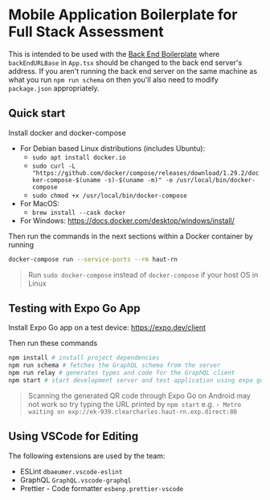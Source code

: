# Mobile Application Boilerplate for Full Stack Assessment

This is intended to be used with the [Back End Boilerplate](https://github.com/Haut-Technologies/back-end-boilerplate) where `backEndURLBase` in `App.tsx` should be changed to the back end server's address. If you aren't running the back end server on the same machine as what you run `npm run schema` on then you'll also need to modify `package.json` appropriately.

## Quick start


Install docker and docker-compose

- For Debian based Linux distributions (includes Ubuntu):
  - `sudo apt install docker.io`
  - `sudo curl -L "https://github.com/docker/compose/releases/download/1.29.2/docker-compose-$(uname -s)-$(uname -m)" -o /usr/local/bin/docker-compose`
  - `sudo chmod +x /usr/local/bin/docker-compose`
- For MacOS:
  - `brew install --cask docker`
- For Windows: https://docs.docker.com/desktop/windows/install/

Then run the commands in the next sections within a Docker container by running

```sh
docker-compose run --service-ports --rm haut-rn
```

> Run `sudo docker-compose` instead of `docker-compose` if your host OS in Linux

## Testing with Expo Go App

Install Expo Go app on a test device: https://expo.dev/client

Then run these commands

```sh
npm install # install project dependencies
npm run schema # fetches the GraphQL schema from the server
npm run relay # generates types and code for the GraphQL client
npm start # start development server and test application using expo go mobile app
```

> Scanning the generated QR code through Expo Go on Android may not work so try typing the URL printed by `npm start` e.g.
> `› Metro waiting on exp://ek-939.clearcharles.haut-rn.exp.direct:80`

## Using VSCode for Editing

The following extensions are used by the team:

- ESLint `dbaeumer.vscode-eslint`
- GraphQL `GraphQL.vscode-graphql`
- Prettier - Code formatter `esbenp.prettier-vscode`
